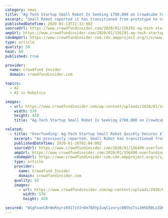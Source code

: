 ```yaml
---
category: news
title: "Ag-Tech Startup Small Robot Is Seeking £700,000 on Crowdcube to Continue Development of Autonomous Robot & AI Software"
excerpt: "Small Robot reported it has transitioned from prototype to commercial service, using an autonomous robot and their AI software to deliver a weed map to paying customers. “Imagine a world in which we could use swarms of lightweight, smart machines to replace tractors and make food production more accurate, sustainable and profitable."
publishedDateTime: 2020-01-13T21:32:00Z
sourceUrl: https://www.crowdfundinsider.com/2020/01/156291-ag-tech-startup-small-robot-is-seeking-700000-on-crowdcube-to-continue-development-of-autonomous-robot-ai-software/
ampUrl: https://www.crowdfundinsider.com/2020/01/156291-ag-tech-startup-small-robot-is-seeking-700000-on-crowdcube-to-continue-development-of-autonomous-robot-ai-software/amp/
cdnAmpUrl: https://www-crowdfundinsider-com.cdn.ampproject.org/c/s/www.crowdfundinsider.com/2020/01/156291-ag-tech-startup-small-robot-is-seeking-700000-on-crowdcube-to-continue-development-of-autonomous-robot-ai-software/amp/
type: article
quality: 50
heat: 60
published: true

provider:
  name: Crowdfund Insider
  domain: crowdfundinsider.com

topics:
  - AI
  - AI in Robotics

images:
  - url: https://www.crowdfundinsider.com/wp-content/uploads/2020/01/small-robot-1.jpeg
    width: 570
    height: 428
    title: "Ag-Tech Startup Small Robot Is Seeking £700,000 on Crowdcube to Continue Development of Autonomous Robot & AI Software"

related:
  - title: "Overfunding: Ag-Tech Startup Small Robot Quickly Secures £700,000 Through Latest Crowdcube Funding Round"
    excerpt: "As previously reported, Small Robot has transitioned from prototype to commercial service, using an autonomous robot and their AI software to deliver a weed map to paying customers. “Imagine a world in which we could use swarms of lightweight ..."
    publishedDateTime: 2020-01-18T02:04:00Z
    sourceUrl: https://www.crowdfundinsider.com/2020/01/156490-overfunding-ag-tech-startup-small-robot-quickly-secures-700000-through-latest-crowdcube-funding-round/
    ampUrl: https://www.crowdfundinsider.com/2020/01/156490-overfunding-ag-tech-startup-small-robot-quickly-secures-700000-through-latest-crowdcube-funding-round/amp/
    cdnAmpUrl: https://www-crowdfundinsider-com.cdn.ampproject.org/c/s/www.crowdfundinsider.com/2020/01/156490-overfunding-ag-tech-startup-small-robot-quickly-secures-700000-through-latest-crowdcube-funding-round/amp/
    type: article
    provider:
      name: Crowdfund Insider
      domain: crowdfundinsider.com
    quality: 42
    images:
      - url: https://www.crowdfundinsider.com/wp-content/uploads/2020/01/small-robot-1.jpeg
        width: 570
        height: 428

secured: "W1gFoanCBrWoRny+iK917iV3+Dm7QXYpIuql1zoryc8N5hzTsi3HhER0LzZQHj7LIGFq6mZw3bsDtttl3hFVaLxCXoY1RpZiMM5x5JJxdDQbEFx1IIBDEiORem8Wgx9nO1RlPpzJ6pKOnTUXQistOJ/X5agDd/wLBKWUTDtrDQFp2lFT3d+V/eSShTVpUfbh+U9Os2t1zaNjV48pDrIA6JYAsHCK1Zm1ytquBUi07MrpO/iSgUqOn4GFGMNICSC+SMy3Ts/aM3L7MyrNcsPeLwEM2qxri9871bcoKVxdrrCKw7tRhyStVH74tvfqwUeTVOAHlL3FJ2ov8dFWGIaC9i3lx29Jfq+m4abRTyyzAnePiSV7XvWr0Ft8cmIHFkTxNylDOQ1KxLKy9A0NK0xrApWffESpOuu3t60D76vKgUFWAYKgjqrM4Zatx53wHJQGoehOCF2vTY0d6jvMa+5pWg==;3+lH+eoy6yjqlMk0E+ZP3w=="
---
```


